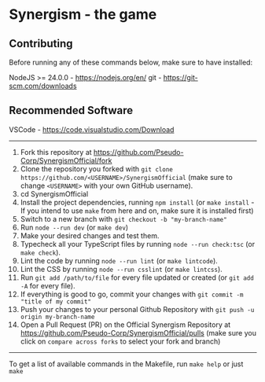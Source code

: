 # Synergism - the game

## Contributing
Before running any of these commands below, make sure to have installed:

NodeJS >= 24.0.0 - https://nodejs.org/en/
git - https://git-scm.com/downloads

## Recommended Software

VSCode - https://code.visualstudio.com/Download

---
1. Fork this repository at https://github.com/Pseudo-Corp/SynergismOfficial/fork
2. Clone the repository you forked with `git clone https://github.com/<USERNAME>/SynergismOfficial` (make sure to change `<USERNAME>` with your own GitHub username).
3. cd SynergismOfficial
4. Install the project dependencies, running `npm install` (or `make install` - If you intend to use `make` from here and on, make sure it is installed first)
5. Switch to a new branch with `git checkout -b "my-branch-name"`
6. Run `node --run dev` (or `make dev`)
7. Make your desired changes and test them.
8. Typecheck all your TypeScript files by running `node --run check:tsc` (or `make check`).
9. Lint the code by running `node --run lint` (or `make lintcode`).
10. Lint the CSS by running `node --run csslint` (or `make lintcss`).
11. Run `git add /path/to/file` for every file updated or created (or `git add -A` for every file).
12. If everything is good to go, commit your changes with `git commit -m "title of my commit"`
13. Push your changes to your personal Github Repository with `git push -u origin my-branch-name`
14. Open a Pull Request (PR) on the Official Synergism Repository at https://github.com/Pseudo-Corp/SynergismOfficial/pulls (make sure you click on `compare across forks` to select your fork and branch)
---
To get a list of available commands in the Makefile, run `make help` or just `make`
